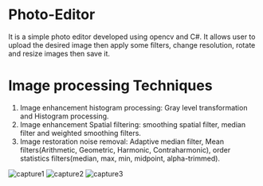 # Photo-Editor
It is a simple photo editor developed using opencv and C#. It allows user to upload the desired image then apply some filters, change resolution, rotate and resize images then save it.
# Image processing Techniques
1. Image enhancement histogram processing: Gray level transformation and Histogram processing.
2. Image enhancement Spatial filtering: smoothing spatial filter, median filter and weighted smoothing filters.
3. Image restoration noise removal: Adaptive median filter, Mean filters(Arithmetic, Geometric, Harmonic, Contraharmonic), order statistics filters(median, max, min, midpoint, alpha-trimmed).

![capture1](https://user-images.githubusercontent.com/34573316/34061274-3475d114-e1f0-11e7-8924-b81846a2a036.JPG)
![capture2](https://user-images.githubusercontent.com/34573316/34061275-34ab8c46-e1f0-11e7-99f4-e44f3ab44a34.JPG)
![capture3](https://user-images.githubusercontent.com/34573316/34061276-34d72f0e-e1f0-11e7-9828-c1ee8871d0d3.JPG)



